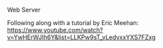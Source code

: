 Web Server

Following along with a tutorial by Eric Meehan:
https://www.youtube.com/watch?v=YwHErWJIh6Y&list=LLKPw9sT_vLedvxxYXS7FZxg
